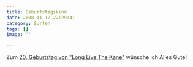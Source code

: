 ```yaml
---
title: Geburtstagskind
date: 2008-11-12 22:29:41
category: Surfen
tags: []
image: ''

---
```


Zum [20. Geburtstag von "Long Live The Kane"](http://weblogs.amny.com/entertainment/music/amfm/blog/2008/11/big_daddy_kane_celebrates_20_y.html) wünsche ich Alles Gute!
